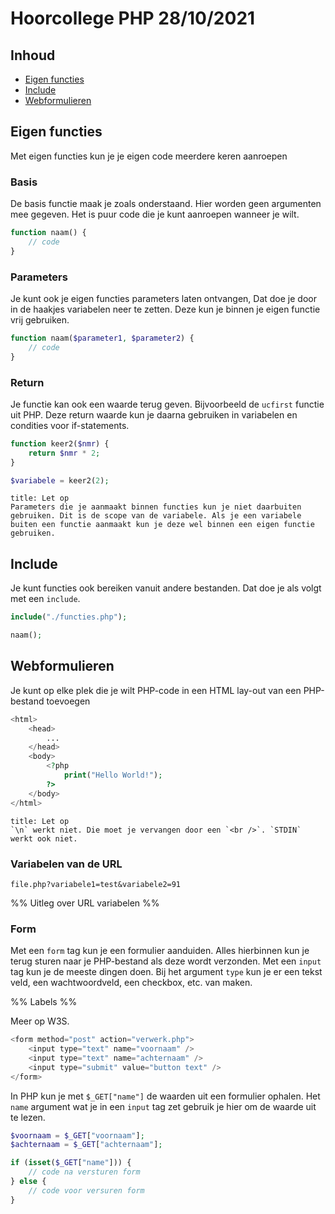 # Hoorcollege PHP 28/10/2021

## Inhoud

- [Eigen functies](#Eigen%20functies)
- [Include](#Include)
- [Webformulieren](#Webformulieren)

## Eigen functies

Met eigen functies kun je je eigen code meerdere keren aanroepen

### Basis

De basis functie maak je zoals onderstaand. Hier worden geen argumenten mee gegeven. Het is puur code die je kunt aanroepen wanneer je wilt.

```php
function naam() {
	// code
}
```

### Parameters

Je kunt ook je eigen functies parameters laten ontvangen, Dat doe je door in de haakjes variabelen neer te zetten. Deze kun je binnen je eigen functie vrij gebruiken.

```php
function naam($parameter1, $parameter2) {
	// code
}
```

### Return

Je functie kan ook een waarde terug geven. Bijvoorbeeld de `ucfirst` functie uit PHP. Deze return waarde kun je daarna gebruiken in variabelen en condities voor if-statements.

```php
function keer2($nmr) {
	return $nmr * 2;
}

$variabele = keer2(2);
```

```ad-warning
title: Let op
Parameters die je aanmaakt binnen functies kun je niet daarbuiten gebruiken. Dit is de scope van de variabele. Als je een variabele buiten een functie aanmaakt kun je deze wel binnen een eigen functie gebruiken.
```

## Include

Je kunt functies ook bereiken vanuit andere bestanden. Dat doe je als volgt met een `include`.

```php
include("./functies.php");

naam();
```

## Webformulieren

Je kunt op elke plek die je wilt PHP-code in een HTML lay-out van een PHP-bestand toevoegen

```php
<html>
	<head>
		...
	</head>
	<body>
		<?php
			print("Hello World!");
		?>
	</body>
</html>
```

```ad-info
title: Let op
`\n` werkt niet. Die moet je vervangen door een `<br />`. `STDIN` werkt ook niet.
```

### Variabelen van de URL

`file.php?variabele1=test&variabele2=91`

%% Uitleg over URL variabelen %%

### Form

Met een `form` tag kun je een formulier aanduiden. Alles hierbinnen kun je terug sturen naar je PHP-bestand als deze wordt verzonden. Met een `input` tag kun je de meeste dingen doen. Bij het argument `type` kun je er een tekst veld, een wachtwoordveld, een checkbox, etc. van maken.

%% Labels %%

Meer op W3S.

```php
<form method="post" action="verwerk.php">	
	<input type="text" name="voornaam" />
	<input type="text" name="achternaam" />
	<input type="submit" value="button text" />
</form>
```

In PHP kun je met `$_GET["name"]` de waarden uit een formulier ophalen. Het `name` argument wat je in een `input` tag zet gebruik je hier om de waarde uit te lezen.

```php
$voornaam = $_GET["voornaam"];
$achternaam = $_GET["achternaam"];
```

```php
if (isset($_GET["name"])) {
	// code na versturen form
} else {
	// code voor versuren form
}
```